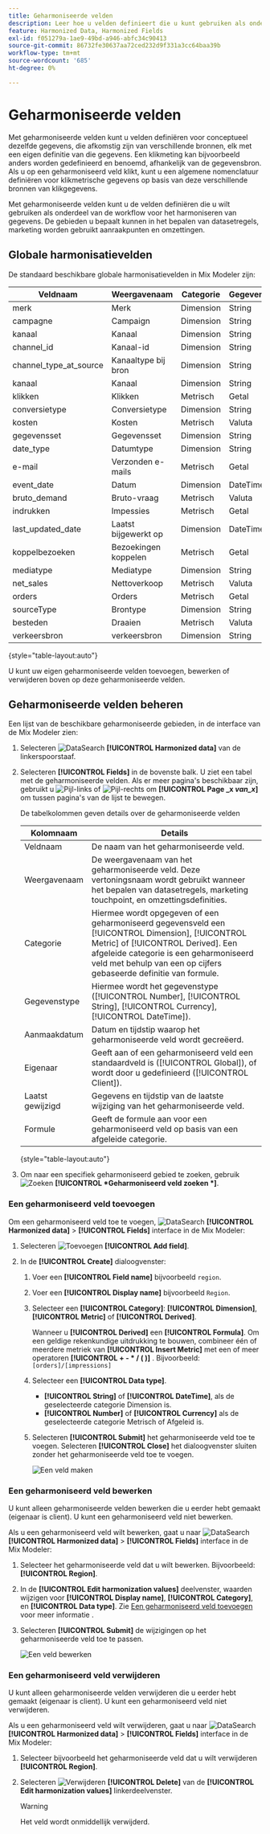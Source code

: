 ```yaml
---
title: Geharmoniseerde velden
description: Leer hoe u velden definieert die u kunt gebruiken als onderdeel van het harmoniseren van uw gegevens in de Mix Modeler.
feature: Harmonized Data, Harmonized Fields
exl-id: f051279a-1ae9-49bd-a946-abfc34c90413
source-git-commit: 86732fe30637aa72ced232d9f331a3cc64baa39b
workflow-type: tm+mt
source-wordcount: '685'
ht-degree: 0%

---
```


# Geharmoniseerde velden

Met geharmoniseerde velden kunt u velden definiëren voor conceptueel dezelfde gegevens, die afkomstig zijn van verschillende bronnen, elk met een eigen definitie van die gegevens. Een klikmeting kan bijvoorbeeld anders worden gedefinieerd en benoemd, afhankelijk van de gegevensbron. Als u op een geharmoniseerd veld klikt, kunt u een algemene nomenclatuur definiëren voor klikmetrische gegevens op basis van deze verschillende bronnen van klikgegevens.

Met geharmoniseerde velden kunt u de velden definiëren die u wilt gebruiken als onderdeel van de workflow voor het harmoniseren van gegevens. De gebieden u bepaalt kunnen in het bepalen van datasetregels, marketing worden gebruikt aanraakpunten en omzettingen.

## Globale harmonisatievelden

De standaard beschikbare globale harmonisatievelden in Mix Modeler zijn:


| Veldnaam | Weergavenaam | Categorie | Gegevenstype | Opmerking |
| ---------------------- | ---------------------- | --------- | --------- | --------- |
| merk | Merk | Dimension | String |           |
| campagne | Campaign | Dimension | String |           |
| kanaal | Kanaal | Dimension | String |           |
| channel_id | Kanaal-id | Dimension | String |           |
| channel_type_at_source | Kanaaltype bij bron | Dimension | String |           |
| kanaal | Kanaal | Dimension | String |           |
| klikken | Klikken | Metrisch | Getal |           |
| conversietype | Conversietype | Dimension | String |           |
| kosten | Kosten | Metrisch | Valuta |           |
| gegevensset | Gegevensset | Dimension | String |           |
| date_type | Datumtype | Dimension | String | dag, week |
| e-mail | Verzonden e-mails | Metrisch | Getal |           |
| event_date | Datum | Dimension | DateTime |           |
| bruto_demand | Bruto-vraag | Metrisch | Valuta |           |
| indrukken | Impessies | Metrisch | Getal |           |
| last_updated_date | Laatst bijgewerkt op | Dimension | DateTime |           |
| koppelbezoeken | Bezoekingen koppelen | Metrisch | Getal |           |
| mediatype | Mediatype | Dimension | String |           |
| net_sales | Nettoverkoop | Metrisch | Valuta |           |
| orders | Orders | Metrisch | Getal |           |
| sourceType | Brontype | Dimension | String |           |
| besteden | Draaien | Metrisch | Valuta |           |
| verkeersbron | verkeersbron | Dimension | String |           |

{style="table-layout:auto"}

U kunt uw eigen geharmoniseerde velden toevoegen, bewerken of verwijderen boven op deze geharmoniseerde velden.

## Geharmoniseerde velden beheren

Een lijst van de beschikbare geharmoniseerde gebieden, in de interface van de Mix Modeler zien:

1. Selecteren ![DataSearch](../assets/icons/DataCheck.svg) **[!UICONTROL Harmonized data]** van de linkerspoorstaaf.

1. Selecteren **[!UICONTROL Fields]** in de bovenste balk. U ziet een tabel met de geharmoniseerde velden. Als er meer pagina&#39;s beschikbaar zijn, gebruikt u ![Pijl-links](../assets/icons/ChevronLeft.svg) of ![Pijl-rechts](../assets/icons/ChevronRight.svg) om **[!UICONTROL Page _x _van_x_]** om tussen pagina&#39;s van de lijst te bewegen.

   De tabelkolommen geven details over de geharmoniseerde velden

   | Kolomnaam | Details |
   | ---------------------- | ----------|
   | Veldnaam | De naam van het geharmoniseerde veld. |
   | Weergavenaam | De weergavenaam van het geharmoniseerde veld. Deze vertoningsnaam wordt gebruikt wanneer het bepalen van datasetregels, marketing touchpoint, en omzettingsdefinities. |
   | Categorie | Hiermee wordt opgegeven of een geharmoniseerd gegevensveld een [!UICONTROL Dimension], [!UICONTROL Metric] of [!UICONTROL Derived]. Een afgeleide categorie is een geharmoniseerd veld met behulp van een op cijfers gebaseerde definitie van formule. |
   | Gegevenstype | Hiermee wordt het gegevenstype ([!UICONTROL Number], [!UICONTROL String], [!UICONTROL Currency], [!UICONTROL DateTime]). |
   | Aanmaakdatum | Datum en tijdstip waarop het geharmoniseerde veld wordt gecreëerd. |
   | Eigenaar | Geeft aan of een geharmoniseerd veld een standaardveld is ([!UICONTROL Global]), of wordt door u gedefinieerd ([!UICONTROL Client]). |
   | Laatst gewijzigd | Gegevens en tijdstip van de laatste wijziging van het geharmoniseerde veld. |
   | Formule | Geeft de formule aan voor een geharmoniseerd veld op basis van een afgeleide categorie. |

   {style="table-layout:auto"}

1. Om naar een specifiek geharmoniseerd gebied te zoeken, gebruik ![Zoeken](../assets/icons/Search.svg) **[!UICONTROL *Geharmoniseerd veld zoeken *]**.


### Een geharmoniseerd veld toevoegen

Om een geharmoniseerd veld toe te voegen, ![DataSearch](../assets/icons/DataCheck.svg) **[!UICONTROL Harmonized data]** > **[!UICONTROL Fields]** interface in de Mix Modeler:

1. Selecteren ![Toevoegen](../assets/icons/AddCircle.svg) **[!UICONTROL Add field]**.

1. In de **[!UICONTROL Create]** dialoogvenster:

   1. Voer een **[!UICONTROL Field name]** bijvoorbeeld `region`.
   1. Voer een **[!UICONTROL Display name]** bijvoorbeeld `Region`.
   1. Selecteer een **[!UICONTROL Category]**: **[!UICONTROL Dimension]**, **[!UICONTROL Metric]** of **[!UICONTROL Derived]**.

      Wanneer u **[!UICONTROL Derived]** een **[!UICONTROL Formula]**. Om een geldige rekenkundige uitdrukking te bouwen, combineer één of meerdere metriek van **[!UICONTROL Insert Metric]** met een of meer operatoren **[!UICONTROL + - * / ( )]** . Bijvoorbeeld: `[orders]/[impressions]`

   1. Selecteer een **[!UICONTROL Data type]**.

      - **[!UICONTROL String]** of **[!UICONTROL DateTime]**, als de geselecteerde categorie Dimension is.
      - **[!UICONTROL Number]** of **[!UICONTROL Currency]** als de geselecteerde categorie Metrisch of Afgeleid is.

   1. Selecteren **[!UICONTROL Submit]** het geharmoniseerde veld toe te voegen. Selecteren **[!UICONTROL Close]** het dialoogvenster sluiten zonder het geharmoniseerde veld toe te voegen.

      ![Een veld maken](../assets/create-field.png)


### Een geharmoniseerd veld bewerken

U kunt alleen geharmoniseerde velden bewerken die u eerder hebt gemaakt (eigenaar is client). U kunt een geharmoniseerd veld niet bewerken.

Als u een geharmoniseerd veld wilt bewerken, gaat u naar ![DataSearch](../assets/icons/DataCheck.svg) **[!UICONTROL Harmonized data]** > **[!UICONTROL Fields]** interface in de Mix Modeler:

1. Selecteer het geharmoniseerde veld dat u wilt bewerken. Bijvoorbeeld: **[!UICONTROL Region]**.

1. In de **[!UICONTROL Edit harmonization values]** deelvenster, waarden wijzigen voor **[!UICONTROL Display name]**, **[!UICONTROL Category]**, en **[!UICONTROL Data type]**. Zie [Een geharmoniseerd veld toevoegen](#add-a-harmonized-field) voor meer informatie .

1. Selecteren **[!UICONTROL Submit]** de wijzigingen op het geharmoniseerde veld toe te passen.

   ![Een veld bewerken](../assets/edit-field.png)

### Een geharmoniseerd veld verwijderen

U kunt alleen geharmoniseerde velden verwijderen die u eerder hebt gemaakt (eigenaar is client). U kunt een geharmoniseerd veld niet verwijderen.

Als u een geharmoniseerd veld wilt verwijderen, gaat u naar ![DataSearch](../assets/icons/DataCheck.svg) **[!UICONTROL Harmonized data]** > **[!UICONTROL Fields]** interface in de Mix Modeler:

1. Selecteer bijvoorbeeld het geharmoniseerde veld dat u wilt verwijderen **[!UICONTROL Region]**.

1. Selecteren ![Verwijderen](../assets/icons/Delete.svg) **[!UICONTROL Delete]** van de **[!UICONTROL Edit harmonization values]** linkerdeelvenster.

   >[!WARNING]
   >
   >   Het veld wordt onmiddellijk verwijderd.

